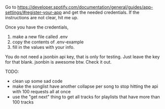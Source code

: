 Go to https://developer.spotify.com/documentation/general/guides/app-settings/#register-your-app and get the needed credentials. If the instructions are not clear, hit me up.

Once you have the credentials, 
1. make a new file called .env 
2. copy the contents of .env-example 
3. fill in the values with your info.

You do not need a jsonbin api key, that is only for testing. Just leave the key for that blank. jsonbin is awesome btw. Check it out.

TODO:
- clean up some sad code
- make the songlist have another collapse per song to stop hitting the api with 100 requests all at once
- use the "get next" thing to get all tracks for playlists that have more than 100 tracks
